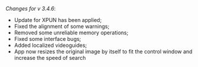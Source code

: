 _Changes for v 3.4.6_:
- Update for XPUN has been applied;
- Fixed the alignment of some warnings;
- Removed some unreliable memory operations;
- Fixed some interface bugs;
- Added localized videoguides;
- App now resizes the original image by itself to fit the control window and increase the speed of search
